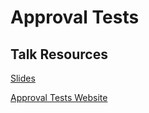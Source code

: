 # Approval Tests

## Talk Resources
[Slides](https://github.com/LarsEckart/talks/blob/main/slides/ApprovalsBudapest.pdf)


[Approval Tests Website](https://approvaltests.com/)

